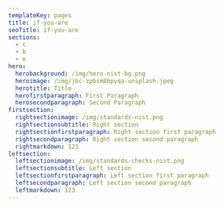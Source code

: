 ```yaml
---
templateKey: pages
title: if-you-are
seoTitle: if-you-are
sections:
  - c
  - b
  - e
hero:
  herobackground: /img/hero-nist-bg.png
  heroimage: /img/jbc-zpbsm8bpyqa-unsplash.jpeg
  herotitle: Title
  herofirstparagraph: First Paragraph
  herosecondparagraph: Second Paragraph
firstsection:
  rightsectionimage: /img/standards-nist.png
  rightsectionsubtitle: Right section
  rightsectionfirstparagraph: Right section first paragraph
  rightsecondparagraph: Right section second paragraph
  rightmarkdown: 1﻿23
leftsection:
  leftsectionimage: /img/standards-checks-nist.png
  leftsectionsubtitle: Left section
  leftsectionfirstparagraph: Left section first paragraph
  leftsecondparagraph: Left section second paragraph
  leftmarkdown: 1﻿23
---
```

